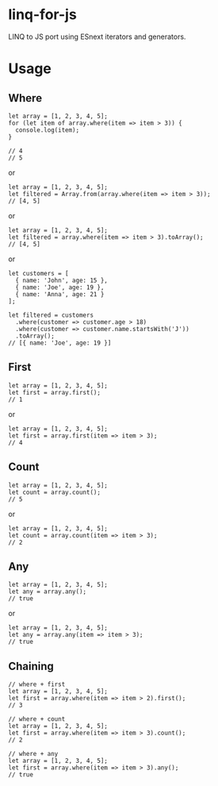 # linq-for-js
LINQ to JS port using ESnext iterators and generators.

# Usage
## Where
```
let array = [1, 2, 3, 4, 5];
for (let item of array.where(item => item > 3)) {
  console.log(item);
}

// 4
// 5
```

or

```
let array = [1, 2, 3, 4, 5];
let filtered = Array.from(array.where(item => item > 3));
// [4, 5]
```

or

```
let array = [1, 2, 3, 4, 5];
let filtered = array.where(item => item > 3).toArray();
// [4, 5]
```

or

```
let customers = [
  { name: 'John', age: 15 },
  { name: 'Joe', age: 19 },
  { name: 'Anna', age: 21 }
];

let filtered = customers
  .where(customer => customer.age > 18)
  .where(customer => customer.name.startsWith('J'))
  .toArray();
// [{ name: 'Joe', age: 19 }]
```

## First
```
let array = [1, 2, 3, 4, 5];
let first = array.first();
// 1
```

or

```
let array = [1, 2, 3, 4, 5];
let first = array.first(item => item > 3);
// 4
```

## Count

```
let array = [1, 2, 3, 4, 5];
let count = array.count();
// 5
```

or

```
let array = [1, 2, 3, 4, 5];
let count = array.count(item => item > 3);
// 2
```

## Any

```
let array = [1, 2, 3, 4, 5];
let any = array.any();
// true
```

or

```
let array = [1, 2, 3, 4, 5];
let any = array.any(item => item > 3);
// true
```

## Chaining
```
// where + first
let array = [1, 2, 3, 4, 5];
let first = array.where(item => item > 2).first();
// 3
```

```
// where + count
let array = [1, 2, 3, 4, 5];
let first = array.where(item => item > 3).count();
// 2
```

```
// where + any
let array = [1, 2, 3, 4, 5];
let first = array.where(item => item > 3).any();
// true
```

